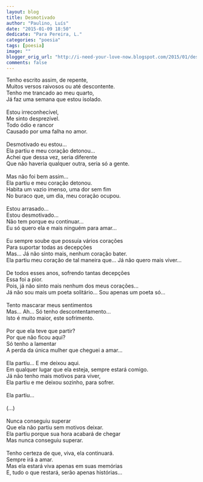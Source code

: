 ```yaml
---
layout: blog
title: Desmotivado
author: "Paulino, Luís"
date: "2015-01-09 18:50"
dedicate: "Para Pereira, L."
categories: "poesia"
tags: [poesia]
image: ""
blogger_orig_url: "http://i-need-your-love-now.blogspot.com/2015/01/desmotivado.html"
comments: false
---
```


Tenho escrito assim, de repente,\
Muitos versos raivosos ou até descontente.\
Tenho me trancado ao meu quarto,\
Já faz uma semana que estou isolado.\
\
Estou irreconhecível,\
Me sinto desprezível.\
Todo ódio e rancor\
Causado por uma falha no amor.\
\
Desmotivado eu estou...\
Ela partiu e meu coração detonou...\
Achei que dessa vez, seria diferente\
Que não haveria qualquer outra, seria só a gente.\
\
Mas não foi bem assim...\
Ela partiu e meu coração detonou.\
Habita um vazio imenso, uma dor sem fim\
No buraco que, um dia, meu coração ocupou.\
\
Estou arrasado...\
Estou desmotivado...\
Não tem porque eu continuar...\
Eu só quero ela e mais ninguém para amar...\
\
Eu sempre soube que possuía vários corações\
Para suportar todas as decepções\
Mas... Já não sinto mais, nenhum coração bater.\
Ela partiu meu coração de tal maneira que... Já não quero mais viver...\
\
De todos esses anos, sofrendo tantas decepções\
Essa foi a pior.\
Pois, já não sinto mais nenhum dos meus corações...\
Já não sou mais um poeta solitário... Sou apenas um poeta só...\
\
Tento mascarar meus sentimentos\
Mas... Ah... Só tenho descontentamento...\
Isto é muito maior, este sofrimento.\
\
Por que ela teve que partir?\
Por que não ficou aqui?\
Só tenho a lamentar\
A perda da única mulher que cheguei a amar...\
\
Ela partiu... E me deixou aqui.\
Em qualquer lugar que ela esteja, sempre estará comigo.\
Já não tenho mais motivos para viver,\
Ela partiu e me deixou sozinho, para sofrer.\
\
Ela partiu...\
\
(...)\
\
Nunca conseguiu superar\
Que ela não partiu sem motivos deixar.\
Ela partiu porque sua hora acabará de chegar\
Mas nunca conseguiu superar.\
\
Tenho certeza de que, viva, ela continuará.\
Sempre irá a amar.\
Mas ela estará viva apenas em suas memórias\
E, tudo o que restará, serão apenas histórias...
